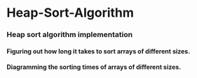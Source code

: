# Heap-Sort-Algorithm
### Heap sort algorithm implementation
#### Figuring out how long it takes to sort arrays of different sizes.
#### Diagramming the sorting times of arrays of different sizes.

